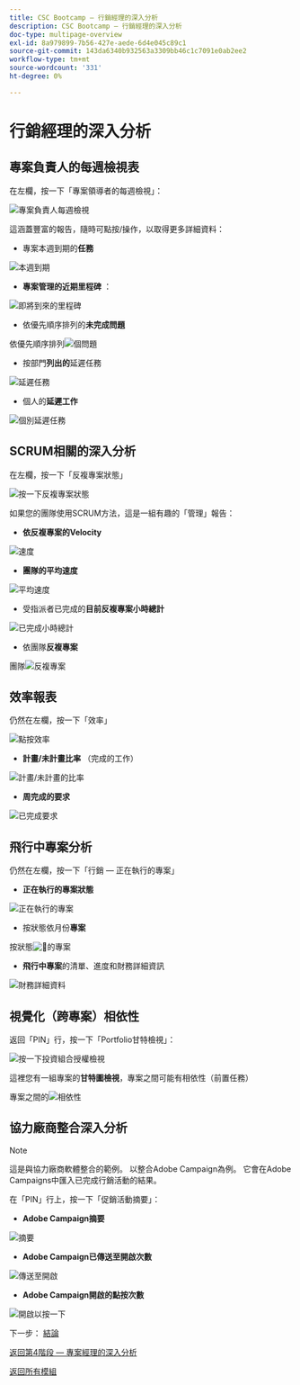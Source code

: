 ```yaml
---
title: CSC Bootcamp — 行銷經理的深入分析
description: CSC Bootcamp — 行銷經理的深入分析
doc-type: multipage-overview
exl-id: 8a979899-7b56-427e-aede-6d4e045c89c1
source-git-commit: 143da6340b932563a3309bb46c1c7091e0ab2ee2
workflow-type: tm+mt
source-wordcount: '331'
ht-degree: 0%

---
```


# 行銷經理的深入分析

## 專案負責人的每週檢視表

在左欄，按一下「專案領導者的每週檢視」：

![專案負責人每週檢視](./images/weekly-view.png)

這涵蓋豐富的報告，隨時可點按/操作，以取得更多詳細資料：

- 專案本週到期的&#x200B;**任務**

![本週到期](./images/tasks-due.png)

- **專案管理的近期里程碑** ：

![即將到來的里程碑](./images/upcoming-milestones.png)

- 依優先順序排列的&#x200B;**未完成問題**

依優先順序排列![個問題](./images/open-issues.png)

- 按部門&#x200B;**列出的**&#x200B;延遲任務

![延遲任務](./images/late-tasks.png)

- 個人的&#x200B;**延遲工作**

![個別延遲任務](./images/individual-late-tasks.png)

## SCRUM相關的深入分析

在左欄，按一下「反複專案狀態」

![按一下反複專案狀態](./images/iteration-status.png)

如果您的團隊使用SCRUM方法，這是一組有趣的「管理」報告：

- **依反複專案的Velocity**

![速度](./images/velocity.png)

- **團隊的平均速度**

![平均速度](./images/average-velocity.png)

- 受指派者已完成的&#x200B;**目前反複專案小時總計**

![已完成小時總計](./images/iteration-status.png)

- 依團隊&#x200B;**反複專案**

團隊![反複專案](./images/iterations-by-team.png)

## 效率報表

仍然在左欄，按一下「效率」

![點按效率](./images/efficiency.png)

- **計畫/未計畫比率** （完成的工作）

![計畫/未計畫的比率](./images/planned-unplanned.png)

- **周完成的要求**

![已完成要求](./images/completed-requests.png)

## 飛行中專案分析

仍然在左欄，按一下「行銷 — 正在執行的專案」

- **正在執行的專案狀態**

![正在執行的專案](./images/inflight-projects.png)

- 按狀態依月份&#x200B;**專案**

按狀態![&#128279;](./images/project-by-condition.png)的專案

- **飛行中專案**&#x200B;的清單、進度和財務詳細資訊

![財務詳細資料](./images/inflights-projects.png)

## 視覺化（跨專案）相依性

返回「PIN」行，按一下「Portfolio甘特檢視」：

![按一下投資組合授權檢視](./images/gant-view.png)

這裡您有一組專案的&#x200B;**甘特圖檢視**，專案之間可能有相依性（前置任務）

專案之間的![相依性](./images/gant-chart.png)

## 協力廠商整合深入分析

>[!NOTE]
>
> 這是與協力廠商軟體整合的範例。 以整合Adobe Campaign為例。 它會在Adobe Campaigns中匯入已完成行銷活動的結果。

在「PIN」行上，按一下「促銷活動摘要」：

- **Adobe Campaign摘要**

![摘要](./images/campaign-summary.png)

- **Adobe Campaign已傳送至開啟次數**

![傳送至開啟](./images/sent-to-open.png)

- **Adobe Campaign開啟的點按次數**

![開啟以按一下](./images/open-to-click.png)

下一步： [結論](../../conclusion.md)

[返回第4階段 — 專案經理的深入分析](./project-manager.md)

[返回所有模組](../../overview.md)
